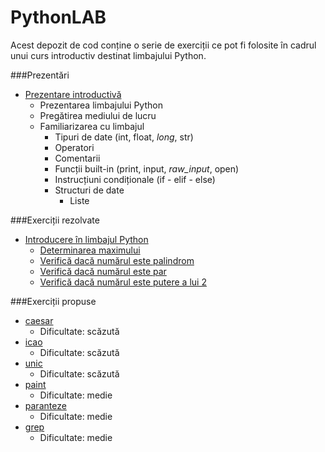 # PythonLAB

Acest depozit de cod conține o serie de exerciții ce pot fi folosite în cadrul unui curs introductiv destinat limbajului Python.

###Prezentări

- [Prezentare introductivă](prezentare/Introducere.md)
    - Prezentarea limbajului Python
    - Pregătirea mediului de lucru
    - Familiarizarea cu limbajul
        - Tipuri de date (int, float, *long*, str)
        - Operatori
        - Comentarii
        - Funcții built-in (print, input, *raw_input*, open)
        - Instrucțiuni condiționale (if - elif - else)
        - Structuri de date
            - Liste

###Exerciții rezolvate

- [Introducere în limbajul Python](prezentare/Introducere.md)
    - [Determinarea maximului](exemple/maxim.py)
    - [Verifică dacă numărul este palindrom](exemple/palindrom.py)
    - [Verifică dacă numărul este par](exemple/par.py)
    - [Verifică dacă numărul este putere a lui 2](exemple/putere.py)


###Exerciții propuse

- [caesar](exercitii/caesar)
    - Dificultate: scăzută
- [icao](exercitii/icao)
    - Dificultate: scăzută
- [unic](exercitii/unic)
    - Dificultate: scăzută
- [paint](exercitii/paint)
    - Dificultate: medie
- [paranteze](exercitii/paranteze)
    - Dificultate: medie
- [grep](exercitii/grep)
    - Dificultate: medie
